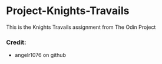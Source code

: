 # Project-Knights-Travails

This is the Knights Travails assignment from The Odin Project

### Credit:

- angelr1076 on github
